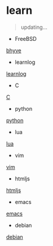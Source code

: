 # learn

> updating...

- FreeBSD

[bhyve](FreeBSD/bhyve.md)

- learnlog

[learnlog](learnlog.md)

- C

[C](c/README.md)

- python

[python](python/README.md)

- lua

[lua](lua/README.md)

- vim

[vim](vim/README.md)

- htmljs

[htmljs](htmljs/README.md)

- emacs

[emacs](emacs/README.md)

- debian

[debian](debian/README.md)
